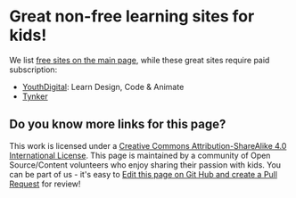 # Great non-free learning sites for kids!

We list [free sites on the main page](README.md), while these great sites require paid subscription:

* [YouthDigital](http://www.youthdigital.com): Learn Design, Code & Animate
* [Tynker](https://www.tynker.com)

## Do you know more links for this page?

This work is licensed under a [Creative Commons Attribution-ShareAlike 4.0 International License](https://creativecommons.org/licenses/by-sa/4.0/). This page is maintained by a community of Open Source/Content volunteers who enjoy sharing their passion with kids.  You can be part of us - it's easy to [Edit this page on Git Hub and create a Pull Request](https://github.com/vorburger/kids-edutainment-links/edit/master/paid-courses.md) for review!
